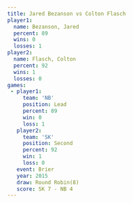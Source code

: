 ```yaml
---
title: Jared Bezanson vs Colton Flasch
player1:               
  name: Bezanson, Jared
  percent: 89          
  wins: 0              
  losses: 1            
player2:               
  name: Flasch, Colton 
  percent: 92          
  wins: 1              
  losses: 0            
games:
 - player1:        
     team: 'NB'    
     position: Lead
     percent: 89   
     win: 0        
     loss: 1       
   player2:          
     team: 'SK'      
     position: Second
     percent: 92     
     win: 1          
     loss: 0         
   event: Brier        
   year: 2015          
   draw: Round Robin(8)
   score: SK 7 - NB 4  
---
```


